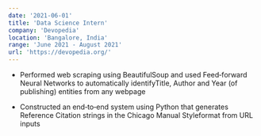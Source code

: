 ```yaml
---
date: '2021-06-01'
title: 'Data Science Intern'
company: 'Devopedia'
location: 'Bangalore, India'
range: 'June 2021 - August 2021'
url: 'https://devopedia.org/'
---
```


- Performed web scraping using BeautifulSoup and used Feed‑forward Neural Networks to automatically identifyTitle, Author and Year (of publishing) entities from any webpage

- Constructed an end‑to‑end system using Python that generates Reference Citation strings in the Chicago Manual Styleformat from URL inputs
